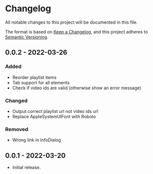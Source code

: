 # Changelog

All notable changes to this project will be documented in this file.

The format is based on [Keep a Changelog](https://keepachangelog.com/en/1.0.0/),
and this project adheres to [Semantic Versioning](https://semver.org/spec/v2.0.0.html).

## 0.0.2 - 2022-03-26

### Added

- Reorder playlist items
- Tab support for all elements
- Check if video ids are valid (otherwise show an error message)

### Changed

- Output correct playlist url not video ids url
- Replace AppleSystemUIFont with Roboto

### Removed

- Wrong link in InfoDialog

## 0.0.1 - 2022-03-20

- Initial release.
